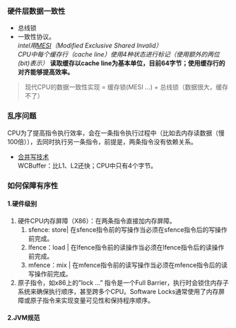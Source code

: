 ### 硬件层数据一致性
- 总线锁
- 一致性协议。  
*intel用[MESI](https://www.cnblogs.com/z00377750/p/9180644.html)（Modified Exclusive Shared Invalid）  
CPU中每个缓存行（cache line）使用4种状态进行标记（使用额外的两位(bit)表示）* **读取缓存以cache line为基本单位，目前64字节；使用缓存行的对齐能够提高效率。**
> 现代CPU的数据一致性实现 = 缓存锁(MESI ...) + 总线锁（数据很大，缓存不了）
### 乱序问题
CPU为了提高指令执行效率，会在一条指令执行过程中（比如去内存读数据（慢100倍）），去同时执行另一条指令，前提是，两条指令没有依赖关系。
- [合并写技术](https://www.cnblogs.com/liushaodong/p/4777308.html)  
WCBuffer：比L1、L2还快；CPU中只有4个字节。
### 如何保障有序性
#### 1.硬件级别
1. 硬件CPU内存屏障（X86）：在两条指令直接加内存屏障。
    1. sfence:  store| 在sfence指令前的写操作当必须在sfence指令后的写操作前完成。
    2. lfence：load | 在lfence指令前的读操作当必须在lfence指令后的读操作前完成。
    3. mfence：mix | 在mfence指令前的读写操作当必须在mfence指令后的读写操作前完成。
2. 原子指令，如x86上的”lock …” 指令是一个Full Barrier，执行时会锁住内存子系统来确保执行顺序，甚至跨多个CPU。Software Locks通常使用了内存屏障或原子指令来实现变量可见性和保持程序顺序。
#### 2.JVM规范
